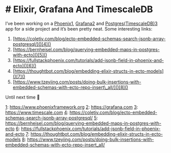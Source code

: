 # \# Elixir, Grafana And TimescaleDB
 I’ve been working on a [Phoenix]()[1](), [Grafana]()[2]()  and [Postgres(TimescaleDB)]()[3]() app for a side project and it’s been pretty neat. Some interesting links:

 1. [https://coletiv.com/blog/ecto-embedded-schemas-search-jsonb-array-postgresql/]()[4]()
 2. [https://bernheisel.com/blog/querying-embedded-maps-in-postgres-with-ecto]()[5]()
 3. [https://fullstackphoenix.com/tutorials/add-jsonb-field-in-phoenix-and-ecto]()[6]()
 4. [https://thoughtbot.com/blog/embedding-elixir-structs-in-ecto-models]()[7]()
 5. [https://www.tzeyiing.com/posts/doing-bulk-insertions-with-embedded-schemas-with-ecto-repo-insert\_all/]()[8]()

 Until next time 🤞

 [1]():	https://www.phoenixframework.org
 [2]():	https://grafana.com
 [3]():	https://www.timescale.com
 [4]():	https://coletiv.com/blog/ecto-embedded-schemas-search-jsonb-array-postgresql/
 [5]():	https://bernheisel.com/blog/querying-embedded-maps-in-postgres-with-ecto
 [6]():	https://fullstackphoenix.com/tutorials/add-jsonb-field-in-phoenix-and-ecto
 [7]():	https://thoughtbot.com/blog/embedding-elixir-structs-in-ecto-models
 [8]():	https://www.tzeyiing.com/posts/doing-bulk-insertions-with-embedded-schemas-with-ecto-repo-insert_all/

